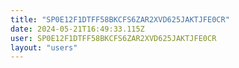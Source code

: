 ```yaml
---
title: "SP0E12F1DTFF58BKCFS6ZAR2XVD625JAKTJFE0CR"
date: 2024-05-21T16:49:33.115Z
user: SP0E12F1DTFF58BKCFS6ZAR2XVD625JAKTJFE0CR
layout: "users"
---
```

    
